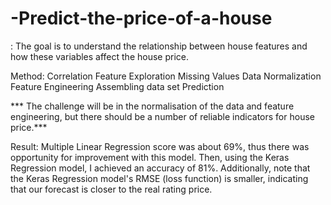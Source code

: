 # -Predict-the-price-of-a-house
: The goal is to understand the relationship between house features and how these variables affect the house price.

Method:
Correlation
Feature Exploration
Missing Values
Data Normalization
Feature Engineering
Assembling data set
Prediction

*** The challenge will be in the normalisation of the data and feature engineering, but there should be a number of reliable indicators for house price.***

Result:
  Multiple Linear Regression score was about 69%, thus there was opportunity for improvement with this model. Then, using the Keras Regression model, I achieved an accuracy of 81%. Additionally, note that the Keras Regression model's RMSE (loss function) is smaller, indicating that our forecast is closer to the real rating price.
